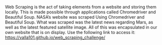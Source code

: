 Web Scraping is the act of taking elements from a website and storing them locally. This is made possible through applications called Chromedriver and Beautiful Soup. NASA’s website was scraped Using Chromedriver and Beautiful Soup. What was scraped was the latest news regarding Mars, as well as the latest featured satellite image. All of this was encapsulated in our own website that is on display. Use the following link to access it: https://valla101.github.io/web_scraping_challenge/

